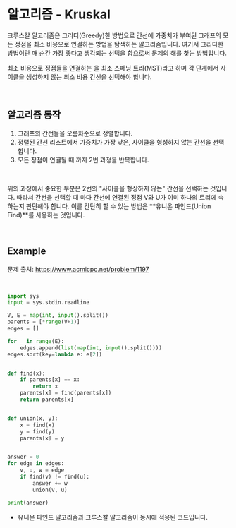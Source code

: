 # 알고리즘 - Kruskal

크루스칼 알고리즘은 그리디(Greedy)한 방법으로 간선에 가중치가 부여된 그래프의 모든 정점을 최소 비용으로 연결하는 방법을 탐색하는 알고리즘입니다. 여기서 그리디한 방법이란 매 순간 가장 좋다고 생각되는 선택을 함으로써 문제의 해를 찾는 방법입니다.

최소 비용으로 정점들을 연결하는 을 최소 스패닝 트리(MST)라고 하며 각 단계에서 사이클을 생성하지 않는 최소 비용 간선을 선택해야 합니다.

<br>

## 알고리즘 동작

1. 그래프의 간선들을 오름차순으로 정렬합니다.
2. 정렬된 간선 리스트에서 가중치가 가장 낮은, 사이클을 형성하지 않는 간선을 선택합니다.
3. 모든 정점이 연결될 때 까지 2번 과정을 반복합니다.

<br>

위의 과정에서 중요한 부분은 2번의 "사이클을 형상하지 않는" 간선을 선택하는 것입니다. 따라서 간선을 선택할 때 마다 간선에 연결된 정점 V와 U가 이미 하나의 트리에 속하는지 판단해야 합니다. 이를 간단히 할 수 있는 방법은 **유니온 파인드(Union Find)**를 사용하는 것입니다.

<br>

## Example

문제 출처: https://www.acmicpc.net/problem/1197

<br>

``` python
import sys
input = sys.stdin.readline

V, E = map(int, input().split())
parents = [*range(V+1)]
edges = []

for _ in range(E):
    edges.append(list(map(int, input().split())))
edges.sort(key=lambda e: e[2])


def find(x):
    if parents[x] == x:
        return x
    parents[x] = find(parents[x])
    return parents[x]


def union(x, y):
    x = find(x)
    y = find(y)
    parents[x] = y


answer = 0
for edge in edges:
    v, u, w = edge
    if find(v) != find(u):
        answer += w
        union(v, u)

print(answer)
```

* 유니온 파인드 알고리즘과 크루스칼 알고리즘이 동시에 적용된 코드입니다.
